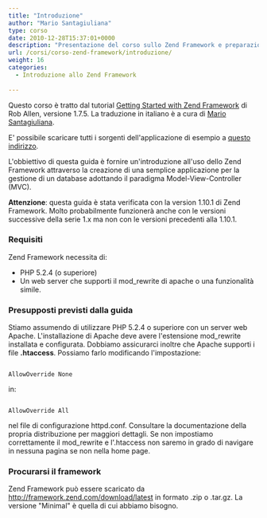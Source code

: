 ```yaml
---
title: "Introduzione"
author: "Mario Santagiuliana"
type: corso
date: 2010-12-28T15:37:01+0000
description: "Presentazione del corso sullo Zend Framework e preparazione dell'ambiente di lavoro"
url: /corsi/corso-zend-framework/introduzione/
weight: 16
categories:
  - Introduzione allo Zend Framework
  
---
```

Questo corso è tratto dal tutorial [Getting Started with Zend Framework](http://akrabat.com/wp-content/uploads/Getting-Started-with-Zend-Framework.pdf) di Rob Allen, versione 1.7.5. La traduzione in italiano è a cura di [Mario Santagiuliana](autore/mario-santagiuliana/).

E' possibile scaricare tutti i sorgenti dell'applicazione di esempio a [questo indirizzo](http://akrabat.com/zend-framework-tutorial/).

 

L'obbiettivo di questa guida è fornire un'introduzione all'uso dello Zend Framework attraverso la creazione di una semplice applicazione per la gestione di un database adottando il paradigma Model-View-Controller (MVC).

**Attenzione**: questa guida è stata verificata con la version 1.10.1 di Zend Framework. Molto probabilmente funzionerà anche con le versioni successive della serie 1.x ma non con le versioni precedenti alla 1.10.1.

 

###  Requisiti

Zend Framework necessita di:

- PHP 5.2.4 (o superiore)
- Un web server che supporti il mod\_rewrite di apache o una funzionalità simile.
 
###  Presupposti previsti dalla guida

Stiamo assumendo di utilizzare PHP 5.2.4 o superiore con un server web Apache. L'installazione di Apache deve avere l'estensione mod\_rewrite installata e configurata. Dobbiamo assicurarci inoltre che Apache supporti i file **.htaccess**. Possiamo farlo modificando l'impostazione:

 ```

AllowOverride None
```

in:

 ```

AllowOverride All
```

nel file di configurazione httpd.conf. Consultare la documentazione della propria distribuzione per maggiori dettagli. Se non impostiamo correttamente il mod\_rewrite e l'.htaccess non saremo in grado di navigare in nessuna pagina se non nella home page.

###  Procurarsi il framework

Zend Framework può essere scaricato da <http://framework.zend.com/download/latest> in formato .zip o .tar.gz. La versione "Minimal" è quella di cui abbiamo bisogno.